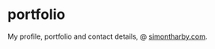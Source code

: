 # portfolio

My profile, portfolio and contact details, @ [simontharby.com](https://simonthatby.com).
